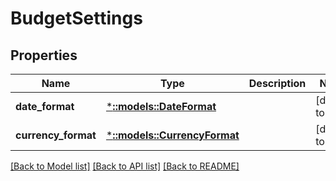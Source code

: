 # BudgetSettings

## Properties
Name | Type | Description | Notes
------------ | ------------- | ------------- | -------------
**date_format** | [***::models::DateFormat**](DateFormat.md) |  | [default to null]
**currency_format** | [***::models::CurrencyFormat**](CurrencyFormat.md) |  | [default to null]

[[Back to Model list]](../README.md#documentation-for-models) [[Back to API list]](../README.md#documentation-for-api-endpoints) [[Back to README]](../README.md)


